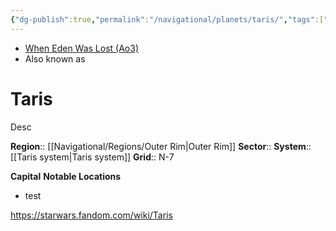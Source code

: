 ```yaml
---
{"dg-publish":true,"permalink":"/navigational/planets/taris/","tags":["map","outerrim","retraining","planet","unfinished"],"noteIcon":"saber1"}
---
```


- [When Eden Was Lost (Ao3)](https://archiveofourown.org/works/19334440)
- Also known as 
# Taris
Desc

**Region**::  [[Navigational/Regions/Outer Rim\|Outer Rim]]
**Sector**::
**System**::  [[Taris system\|Taris system]]
**Grid**::  N-7

**Capital**
**Notable Locations**
- test

https://starwars.fandom.com/wiki/Taris